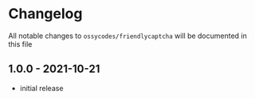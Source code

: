 # Changelog

All notable changes to `ossycodes/friendlycaptcha` will be documented in this file

## 1.0.0 - 2021-10-21

- initial release

